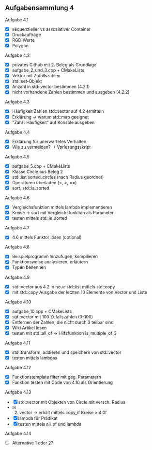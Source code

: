 ## Aufgabensammlung 4

Aufgabe 4.1
  - [x] sequenzieller vs assoziativer Container
  - [x] Druckaufträge
  - [x] RGB-Werte
  - [x] Polygon

Aufgabe 4.2
  - [x] privates Github mit 2. Beleg als Grundlage
  - [x] aufgabe_2_und_3.cpp + CMakeLists
  - [x] Vektor mit Zufallszahlen
  - [x] std::set-Objekt
  - [x] Anzahl in std::vector bestimmen (4.2.1)
  - [x] nicht vorhandene Zahlen bestimmen und ausgeben (4.2.2)

Aufgabe 4.3
  - [x] Häufigkeit Zahlen std::vector auf 4.2 ermitteln
  - [x] Erklärung -> warum std::map geeignet
  - [x] "Zahl : Häufigkeit" auf Konsole ausgeben

Aufgabe 4.4
  - [x] Erklärung für unerwartetes Verhalten
  - [x] Wie zu vermeiden? -> Vorlesungsskript

Aufgabe 4.5
  - [x] aufgabe_5.cpp + CMakeLists
  - [x] Klasse Circle aus Beleg 2
  - [x] std::list sorted_circles (nach Radius geordnet)
  - [x] Operatoren überladen (<, >, ==)
  - [x] sort, std::is_sorted

Aufgabe 4.6
  - [x] Vergleichsfunktion mittels lambda implementieren
  - [x] Kreise -> sort mit Vergleichsfunktion als Parameter
  - [x] testen mittels std::is_sorted

Aufgabe 4.7
  - [x] 4.6 mittels Funktor lösen (optional)

Aufgabe 4.8
  - [x] Beispielprogramm hinzufügen, kompilieren
  - [x] Funktionsweise analysieren, erläutern
  - [x] Typen benennen

Aufgabe 4.9
  - [x] std::vector aus 4.2 in neue std::list mittels std::copy
  - [x] mit std::copy Ausgabe der letzten 10 Elemente von Vector und Liste

Aufgabe 4.10
  - [x] aufgabe_10.cpp + CMakeLists
  - [x] std::vector mit 100 Zufallszahlen (0-100)
  - [x] Entfernen der Zahlen, die nicht durch 3 teilbar sind
  - [x] Wiki Artikel lesen
  - [x] testen mit std::all_of -> Hilfsfunktion is_multiple_of_3

Aufgabe 4.11
  - [x] std::transform, addieren und speichern von std::vector
  - [x] testen mittels lambdas

Aufgabe 4.12
  - [x] Funktionstemplate filter mit geg. Parametern
  - [x] Funktion testen mit Code von 4.10 als Orientierung

Aufgabe 4.13
  - [x] std::vector mit Objekten von Circle mit versch. Radius
  - [x] 2. vector -> erhält mittels copy_if Kreise > 4.0f
  - [x] lambda für Prädikat
  - [x] testen mittels all_of und lambda

Aufgabe 4.14
  - [ ] Alternative 1 oder 2?



